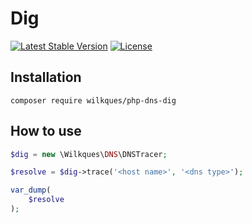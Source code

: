 # Dig

[![Latest Stable Version](https://poser.pugx.org/wilkques/dns-dig/v/stable)](https://packagist.org/packages/wilkques/dns-dig)
[![License](https://poser.pugx.org/wilkques/dns-dig/license)](https://packagist.org/packages/wilkques/dns-dig)

## Installation
`composer require wilkques/php-dns-dig`

## How to use
```php
$dig = new \Wilkques\DNS\DNSTracer;

$resolve = $dig->trace('<host name>', '<dns type>');

var_dump(
    $resolve
);
```
